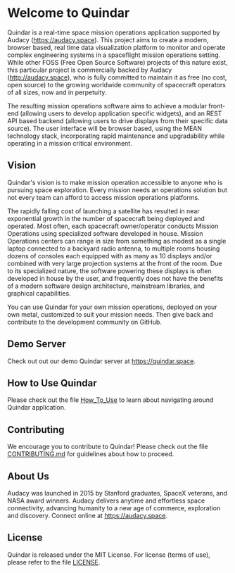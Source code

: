 # Welcome to Quindar

Quindar is a real-time space mission operations application supported by Audacy (https://audacy.space). This project aims to create a modern, browser based, real time data visualization platform to monitor and operate complex engineering systems in a spaceflight mission operations setting. While other FOSS (Free Open Source Software) projects of this nature exist, this particular project is commercially backed by Audacy (http://audacy.space), who is fully committed to maintain it as free (no cost, open source) to the growing worldwide community of spacecraft operators of all sizes, now and in perpetuity.

The resulting mission operations software aims to achieve a modular front-end (allowing users to develop application specific widgets), and an REST API based backend (allowing users to drive displays from their specific data source). The user interface will be browser based, using the MEAN technology stack, incorporating rapid maintenance and upgradability while operating in a mission critical environment. 

## Vision
Quindar's vision is to make mission operation accessible to anyone who is pursuing space exploration. Every mission needs an operations solution but not every team can afford to access mission operations platforms.

The rapidly falling cost of launching a satellite has resulted in near exponential growth in the number of spacecraft being deployed and operated. Most often, each spacecraft owner/operator conducts Mission Operations using specialized software developed in house. Mission Operations centers can range in size from something as modest as a single laptop connected to a backyard radio antenna, to multiple rooms housing dozens of consoles each equipped with as many as 10 displays and/or combined with very large projection systems at the front of the room. Due to its specialized nature, the software powering these displays is often developed in house by the user, and frequently does not have the benefits of a modern software design architecture, mainstream libraries, and graphical capabilities.

You can use Quindar for your own mission operations, deployed on your own metal, customized to suit your mission needs. Then give back and contribute to the development community on GitHub.

## Demo Server
Check out out our demo Quindar server at https://quindar.space.

## How to Use Quindar
Please check out the file [How_To_Use](https://github.com/quindar/quindar-ux/blob/develop/docs/How_To_Use.md) to learn about navigating around Quindar application.

## Contributing
We encourage you to contribute to Quindar! Please check out the file [CONTRIBUTING.md](https://github.com/quindar/quindar-ux/blob/develop/CONTRIBUTING.md) for guidelines about how to proceed.

## About Us
Audacy was launched in 2015 by Stanford graduates, SpaceX veterans, and NASA award winners. Audacy delivers anytime and effortless space connectivity, advancing humanity to a new age of commerce, exploration and discovery. Connect online at https://audacy.space.

## License
Quindar is released under the MIT License. For license (terms of use), please refer to the file [LICENSE](https://github.com/quindar/quindar-ux/blob/develop/LICENSE).

